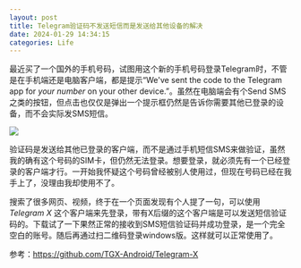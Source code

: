 ```yaml
---
layout: post
title: Telegram验证码不发送短信而是发送给其他设备的解决
date: 2024-01-29 14:34:15
categories: Life
---
```

最近买了一个国外的手机号码，试图用这个新的手机号码登录Telegram时，不管是在手机端还是电脑客户端，都是提示“We've sent the code to the Telegram app for _your number_ on your other device.”。虽然在电脑端会有个Send SMS之类的按钮，但点击也仅仅是弹出一个提示框仍然是告诉你需要其他已登录的设备，而不会实际发SMS短信。

![](https://ucarecdn.com/91795815-d23c-46e4-bb30-d482f486b35a/3901.webp)

验证码是发送给其他已登录的客户端，而不是通过手机短信SMS来做验证，虽然我的确有这个号码的SIM卡，但仍然无法登录。想要登录，就必须先有一个已经登录的客户端才行。一开始我怀疑这个号码曾经被别人使用过，但现在号码已经在我手上了，没理由我却使用不了。

搜索了很多网页、视频，终于在一个页面发现有个人提了一句，可以使用 _Telegram X_ 这个客户端来先登录，带有X后缀的这个客户端是可以发送短信验证码的。下载试了一下果然正常的接收到SMS短信验证码并成功登录，是一个完全空白的账号。随后再通过扫二维码登录windows版。这样就可以正常使用了。

参考：<https://github.com/TGX-Android/Telegram-X>